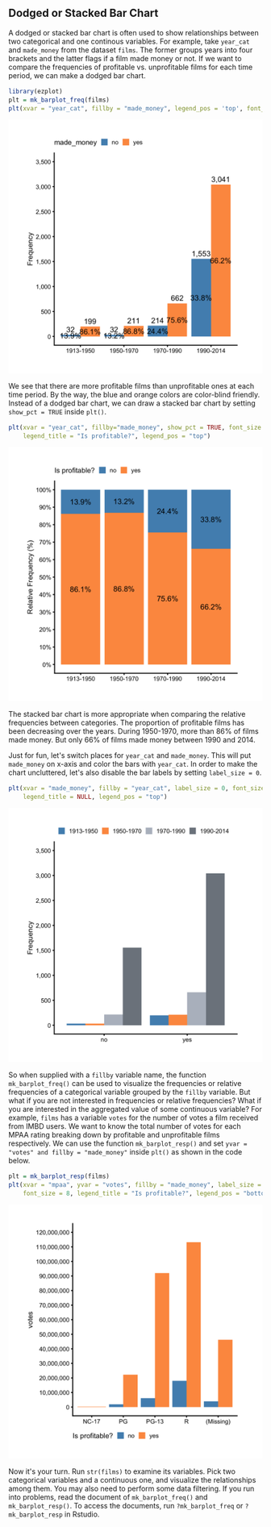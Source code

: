 ## Dodged or Stacked Bar Chart

A dodged or stacked bar chart is often used to show relationships between two 
categorical and one continous variables. For example, take `year_cat` and `made_money` from the dataset `films`. The former groups years into four brackets and the latter flags if a film made money or not. If we want to compare the frequencies of profitable vs. unprofitable films for each time period, we can make a dodged bar chart.


```r
library(ezplot)
plt = mk_barplot_freq(films)
plt(xvar = "year_cat", fillby = "made_money", legend_pos = 'top', font_size = 8)
```

![](images/barplot_dodged-1.png)
 
We see that there are more profitable films than unprofitable ones at each time 
period. By the way, the blue and orange colors are color-blind friendly. Instead of a dodged bar chart, we can draw a stacked bar chart by setting `show_pct = TRUE` inside `plt()`.


```r
plt(xvar = "year_cat", fillby="made_money", show_pct = TRUE, font_size = 8,
    legend_title = "Is profitable?", legend_pos = "top")
```

![](images/barplot_stacked-1.png)

The stacked bar chart is more appropriate when comparing the relative frequencies
between categories. The proportion of profitable films has been decreasing
over the years. During 1950-1970, more than 86% of films made money. But only 66% of films made money between 1990 and 2014. 

Just for fun, let's switch places for `year_cat` and `made_money`. This will put
`made_money` on x-axis and color the bars with `year_cat`. In order to make the chart uncluttered, let's also disable the bar labels by setting `label_size = 0`.


```r
plt(xvar = "made_money", fillby = "year_cat", label_size = 0, font_size = 8,
    legend_title = NULL, legend_pos = "top")
```

![](images/barplot_dodged_p2-1.png)

So when supplied with a `fillby` variable name, the function `mk_barplot_freq()` can be used to visualize the frequencies or relative frequencies of a categorical variable grouped by the `fillby` variable. But what if you are not interested in
frequencies or relative frequencies? What if you are interested in the aggregated value of some continuous variable? For example, `films` has a variable `votes` for the number of votes a film received from IMBD users. We want to know the total number of votes for each MPAA rating breaking down by profitable and unprofitable
films respectively. We can use the function `mk_barplot_resp()` and set `yvar = "votes" and fillby = "made_money"` inside `plt()` as shown in the code below. 


```r
plt = mk_barplot_resp(films)
plt(xvar = "mpaa", yvar = "votes", fillby = "made_money", label_size = 0, 
    font_size = 8, legend_title = "Is profitable?", legend_pos = "bottom")
```

![](images/barplot_dodged_p3-1.png)

Now it's your turn. Run `str(films)` to examine its variables. Pick two 
categorical variables and a continuous one, and visualize the relationships 
among them. You may also need to perform some data filtering. If you run into 
problems, read the document of `mk_barplot_freq()` and `mk_barplot_resp()`. 
To access the documents, run `?mk_barplot_freq` or `?mk_barplot_resp` in Rstudio.
